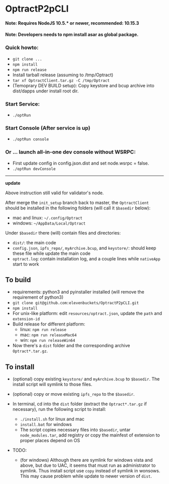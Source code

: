 # OptractP2pCLI 
#### Note: Requires NodeJS 10.5.* or newer, recommended: 10.15.3
#### Note: Developers needs to npm install asar as global package.

### Quick howto:
- `git clone ...`
- `npm install `
- `npm run release `
- Install tarball release (assuming to /tmp/Optract)
- `tar xf OptractClient.tar.gz -C /tmp/Optract `
- (Temoprary DEV BUILD setup): Copy keystore and bcup archive into dist/dapps under install root dir.

### Start Service:
- `./optRun `

### Start Console (After service is up)
- `./optRun console` 

### Or ... launch all-in-one dev console without WSRPC:
- First update config in config.json.dist and set node.wsrpc = false.
- `./optRun devConsole`


----

**update**

Above instruction still valid for validator's node.

After merge the `init_setup` branch back to master, the `OptractClient` should be installed in
the following folders (will call it `$basedir` below):

- mac and linux: `~/.config/Optract`
- windows: `~/AppData/Local/Optract`

Under `$basedir` there (will) contain files and directories:
- `dist/`: the main code
- `config.json`, `ipfs_repo/`, `myArchive.bcup`, and `keystore/`: should keep these file while
  update the main code
- `optract.log`: contain installation log, and a couple lines while `nativeApp` start to work

## To build
- requirements: python3 and pyinstaller installed (will remove the requirement of python3)
- `git clone git@github.com:elevenbuckets/OptractP2pCLI.git` 
- `npm install`
- For unix-like platform: edit `resources/optract.json`, update the `path` and `extension-id`
- Build release for different platform:
    - linux: `npm run release`
    - mac: `npm run releaseMac64`
    - win: `npm run releaseWin64`
- Now there's a `dist` folder and the corresponding archive `Optract*.tar.gz`.

## To install
- (optional) copy existing `keystore/` and `myArchive.bcup` to `$basedir`. The install script
  will symlink to those files.
- (optional) copy or move existing `ipfs_repo` to the `$basedir`.
- In terminal, cd into the `dist` folder (extract the `Optract*.tar.gz` if necessary), run the 
  following script to install:
    - `./install.sh` for linux and mac
    - `install.bat` for windows
    - The script copies necessary files into `$basedir`, untar `node_modules.tar`, add registry
      or copy the mainfest of extension to proper places depend on OS

- TODO:
    - (for windows) Although there are symlink for windows vista and above, but due to UAC,
      it seems that must run as administrator to symlink. Thus install script use `copy` instead
        of symlink in wonsows. This may cause problem while update to newer version of `dist`.
